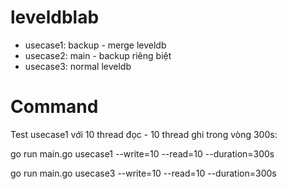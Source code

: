 # leveldblab

- usecase1: backup - merge leveldb
- usecase2: main - backup riêng biệt
- usecase3: normal leveldb

# Command
Test usecase1 với 10 thread đọc - 10 thread ghi trong vòng 300s:

go run main.go usecase1 --write=10 --read=10 --duration=300s

go run main.go usecase3 --write=10 --read=10 --duration=300s